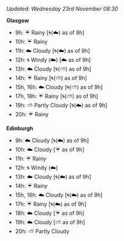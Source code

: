 *Updated: Wednesday 23rd November 08:30*

**Glasgow**

* 9h: :umbrella: Rainy [:cyclone:(:cloud:) as of 9h]
* 10h: :umbrella: Rainy
* 11h: :cloud: Cloudy [:cyclone:(:cloud:) as of 9h]
* 12h: :cyclone: Windy (:cloud:) [:cloud: as of 9h]
* 13h: :cloud: Cloudy [:cyclone:(:partly_sunny:) as of 9h]
* 14h: :umbrella: Rainy [:cyclone:(:partly_sunny:) as of 9h]
* 15h, 16h: :cloud: Cloudy [:cyclone:(:partly_sunny:) as of 9h]
* 17h, 18h: :umbrella: Rainy [:cyclone:(:partly_sunny:) as of 9h]
* 19h: :partly_sunny: Partly Cloudy [:cyclone:(:cloud:) as of 9h]
* 20h: :umbrella: Rainy

**Edinburgh**

* 9h: :cloud: Cloudy [:cyclone:(:cloud:) as of 9h]
* 10h: :cloud: Cloudy [:umbrella: as of 9h]
* 11h: :umbrella: Rainy
* 12h: :cyclone: Windy (:cloud:)
* 13h: :cloud: Cloudy [:cyclone:(:cloud:) as of 9h]
* 14h: :umbrella: Rainy
* 15h, 16h: :cloud: Cloudy [:cyclone:(:cloud:) as of 9h]
* 17h: :umbrella: Rainy [:cyclone:(:cloud:) as of 9h]
* 18h: :cloud: Cloudy [:umbrella: as of 9h]
* 19h: :cloud: Cloudy [:partly_sunny: as of 9h]
* 20h: :partly_sunny: Partly Cloudy
